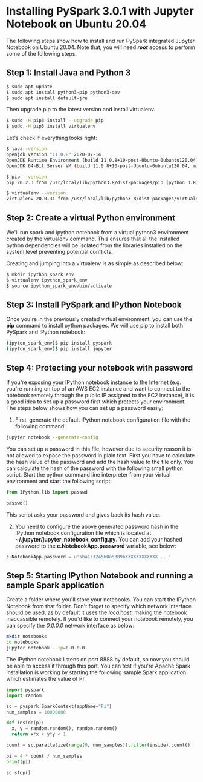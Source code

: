 # Installing PySpark 3.0.1 with Jupyter Notebook on Ubuntu 20.04

The following steps show how to install and run PySpark integrated Jupyter Notebook on Ubuntu 20.04. Note that, you will need **_root_** access to perform some of the following steps.


## Step 1: Install Java and Python 3

```bash
$ sudo apt update
$ sudo apt install python3-pip python3-dev
$ sudo apt install default-jre
```

Then upgrade pip to the latest version and install virtualenv.

```bash
$ sudo -H pip3 install --upgrade pip 
$ sudo -H pip3 install virtualenv
```

Let's check if everything looks right:

```bash
$ java -version
openjdk version "11.0.8" 2020-07-14
OpenJDK Runtime Environment (build 11.0.8+10-post-Ubuntu-0ubuntu120.04)
OpenJDK 64-Bit Server VM (build 11.0.8+10-post-Ubuntu-0ubuntu120.04, mixed mode, sharing)

$ pip --version
pip 20.2.3 from /usr/local/lib/python3.8/dist-packages/pip (python 3.8)

$ virtualenv --version
virtualenv 20.0.31 from /usr/local/lib/python3.8/dist-packages/virtualenv/__init__.py
```

## Step 2: Create a virtual Python environment

We'll run spark and ipython notebook from a virtual python3 environment created by the virtualenv command. This ensures that all the installed python dependencies will be isolated from the libraries installed on the system level preventing potential conflicts.

Creating and jumping into a virtualenv is as simple as described below:

```bash
$ mkdir ipython_spark_env
$ virtualenv ipython_spark_env
$ source ipython_spark_env/bin/activate
```

## Step 3: Install PySpark and IPython Notebook

Once you're in the previously created virtual environment, you can use the **pip** command to install python packages. We will use pip to install both PySpark and IPython notebook:

```bash
(ipyton_spark_env)$ pip install pyspark
(ipyton_spark_env)$ pip install jupyter
```

## Step 4: Protecting your notebook with password

If you're exposing your IPython notebook instance to the Internet (e.g. you're running on top of an AWS EC2 instance and want to connect to the notebook remotely through the public IP assigned to the EC2 instance), it is a good idea to set up a password first which protects your environment. The steps below shows how you can set up a password easily:

1. First, generate the default IPython notebook configuration file with the following command:

```bash
jupyter notebook --generate-config
```

You can set up a password in this file, however due to security reason it is not allowed to expose the password in plain text. First you have to calculate the hash value of the password and add the hash value to the file only. You can calculate the hash of the password with the following small python script. Start the python command line interpreter from your virtual environment and start the following script:

```python
from IPython.lib import passwd

passwd()
```

This script asks your password and gives back its hash value.

2. You need to configure the above generated password hash in the IPython notebook configuration file which is located at **~/.jupyter/jupyter_notebook_config.py**. You can add your hashed password to the **c.NotebookApp.password** variable, see below:

```python
c.NotebookApp.password = u'sha1:324560a5389bXXXXXXXXXXXX....'
```

## Step 5: Starting IPython Notebook and running a sample Spark application

Create a folder where you'll store your notebooks. You can start the IPython Notebook from that folder. Don't forget to specify which network interface should be used, as by default it uses the *localhost*, making the notebook inaccassible remotely. If you'd like to connect your notebook remotely, you can specify the *0.0.0.0* network interface as below:

```bash
mkdir notebooks
cd notebooks
jupyter notebook --ip=0.0.0.0
```

The IPython notebook listens on port 8888 by default, so now you should be able to access it through this port. You can test if you're Apache Spark installation is working by starting the following sample Spark application which estimates the value of PI:

```python
import pyspark
import random

sc = pyspark.SparkContext(appName="Pi")
num_samples = 10000000

def inside(p):     
  x, y = random.random(), random.random()
  return x*x + y*y < 1

count = sc.parallelize(range(0, num_samples)).filter(inside).count()

pi = 4 * count / num_samples
print(pi)

sc.stop()
```
